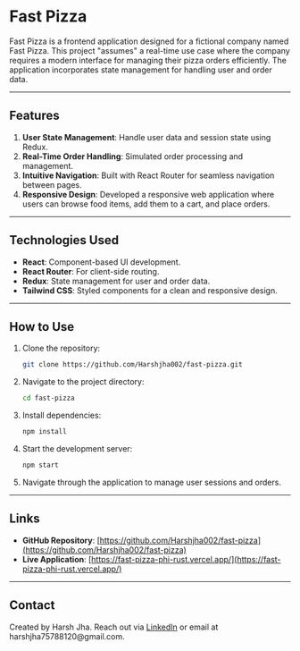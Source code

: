 # Fast Pizza

Fast Pizza is a frontend application designed for a fictional company named Fast Pizza. This project "assumes" a real-time use case where the company requires a modern interface for managing their pizza orders efficiently. The application incorporates state management for handling user and order data.

---

## **Features**
1. **User State Management**: Handle user data and session state using Redux.
2. **Real-Time Order Handling**: Simulated order processing and management.
3. **Intuitive Navigation**: Built with React Router for seamless navigation between pages.
4. **Responsive Design**: Developed a responsive web application where users can browse food items, add them to a cart, and place orders.

---

## **Technologies Used**
- **React**: Component-based UI development.
- **React Router**: For client-side routing.
- **Redux**: State management for user and order data.
- **Tailwind CSS**: Styled components for a clean and responsive design.

---

## **How to Use**
1. Clone the repository:
   ```bash
   git clone https://github.com/Harshjha002/fast-pizza.git
   ```

2. Navigate to the project directory:
   ```bash
   cd fast-pizza
   ```

3. Install dependencies:
   ```bash
   npm install
   ```

4. Start the development server:
   ```bash
   npm start
   ```

5. Navigate through the application to manage user sessions and orders.

---

## **Links**
- **GitHub Repository**: [https://github.com/Harshjha002/fast-pizza](https://github.com/Harshjha002/fast-pizza)
- **Live Application**: [https://fast-pizza-phi-rust.vercel.app/](https://fast-pizza-phi-rust.vercel.app/)

---

## **Contact**
Created by Harsh Jha. Reach out via [LinkedIn]([https://linkedin.com/in/harshjha](https://www.linkedin.com/in/harsh-jha-85722b254/)) or email at harshjha75788120@gmail.com.

